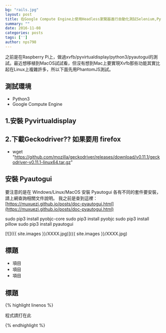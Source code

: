 ```yaml
--- 
bg: "rails.jpg" 
layout: post 
title: 在Google Compute Engine上使用Headless瀏覽器進行自動化測試Selenium,Pyautogui,Python3 
summary: "" 
date: 2016-11-08 
categories: posts 
tags: [''] 
author: nps798 
---
```


之前是在Raspberry Pi上，做過xvfb/pyvirtualdisplay/python3/pyautogui的測試。最近想移植到MacOS試試看，但沒有想到Mac上要實現Xvfb那些功能其實比起在Linux上複雜許多，所以下面先用PhantomJS測試。


## 測試環境
- Python3
- Google Compute Engine

## 1.安裝 Pyvirtualdisplay

## 2.下載Geckodriver?? 如果要用 firefox 
- wget "https://github.com/mozilla/geckodriver/releases/download/v0.11.1/geckodriver-v0.11.1-linux64.tar.gz"



## 安裝 Pyautogui
要注意的是在 Windows/Linux/MacOS 安裝 Pyautogui 各有不同的套件要安裝，請上網查詢相關文件說明。
我之前是查到這裡：[https://muxuezi.github.io/posts/doc-pyautogui.html](https://muxuezi.github.io/posts/doc-pyautogui.html)

sudo pip3 install pyobjc-core
sudo pip3 install pyobjc
sudo pip3 install pillow
sudo pip3 install pyautogui
 
 [![]({{ site.images }}/XXXX.jpg)]({{ site.images }}/XXXX.jpg) 
 
 ## 標題 
 
 - 項目 
 - 項目 
 - 項目 
 
 
 ## 標題 
 
 {% highlight linenos %} 
 
 程式請打在此 
 
 {% endhighlight %} 

